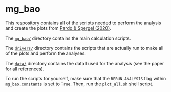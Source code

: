 # mg_bao

This respository contains all of the scripts needed to perform the analysis and
create the plots from [Pardo & Spergel (2020)](https://ui.adsabs.harvard.edu/abs/2020arXiv200700555P/abstract).

The [`mg_bao/`](mg_bao/) directory contains the main calculation scripts.

The [`drivers/`](drivers/) directory contains the scripts that are actually run to make all
of the plots and perform the analyses.

The [`data/`](data/) directory contains the data I used for the analysis (see the paper
for all references).

To run the scripts for yourself, make sure that the `RERUN_ANALYSIS` flag
within [`mg_bao.constants`](mg_bao/constants.py) is set to `True`. 
Then, run the [`plot_all.sh`](drivers/plot_all.sh) shell script.
